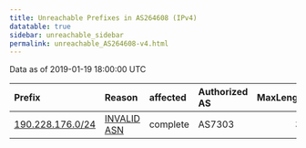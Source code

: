 ```yaml
---
title: Unreachable Prefixes in AS264608 (IPv4)
datatable: true
sidebar: unreachable_sidebar
permalink: unreachable_AS264608-v4.html
---
```


Data as of 2019-01-19 18:00:00 UTC


<div class="datatable-begin"></div>

| Prefix                                                     | Reason                                                                                                   | affected   | Authorized AS   |   MaxLength | Anchor                                         |   unreachable /24s |
|:-----------------------------------------------------------|:---------------------------------------------------------------------------------------------------------|:-----------|:----------------|------------:|:-----------------------------------------------|-------------------:|
| [190.228.176.0/24](https://stat.ripe.net/190.228.176.0/24) | [INVALID ASN](https://rpki-validator.ripe.net/announcement-preview?asn=AS264608&prefix=190.228.176.0/24) | complete   | AS7303          |          32 | [LACNIC](unreachable_LACNIC_RPKI_Root-v4.html) |                  1 |

<div class="datatable-end"></div>